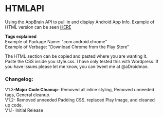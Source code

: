 HTMLAPI
=======

Using the AppBrain API to pull in and display Android App Info. Example of HTML version can be seen <a href="https://dl.dropbox.com/u/11217802/Example%20Api.png" target="_blank">HERE</a>

<strong>Tags explained</strong> <br>
Example of Package Name: "com.android.chrome" <br>
Example of Verbage: "Download Chrome from the Play Store"

The HTML section can be copied and pasted where you are wanting it. Paste the CSS inside you style.css. I have only tested this with Wordpress. If you have issues please let me know, you can tweet me at @aDroidman.

<h3>Changelog:</h3>
V1.3-<strong>Major Code Cleanup</strong>- Removed all inline styling, Removed unneeded tags, General cleanup. <br>
V1.2- Removed unneeded Padding CSS, replaced Play Image, and cleaned up code. <br>
V1.1- Initial Release
